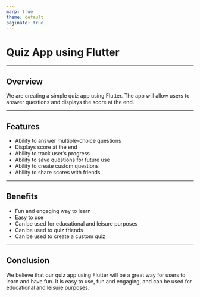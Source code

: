 ```yaml
---
marp: true
theme: default
paginate: true
---
```

# Quiz App using Flutter

---
## Overview

We are creating a simple quiz app using Flutter. The app will allow users to answer questions and displays the score at the end.

---
## Features

- Ability to answer multiple-choice questions
- Displays score at the end
- Ability to track user’s progress
- Ability to save questions for future use
- Ability to create custom questions
- Ability to share scores with friends

---
## Benefits

- Fun and engaging way to learn
- Easy to use
- Can be used for educational and leisure purposes
- Can be used to quiz friends
- Can be used to create a custom quiz

---
## Conclusion

We believe that our quiz app using Flutter will be a great way for users to learn and have fun. It is easy to use, fun and engaging, and can be used for educational and leisure purposes.
  
